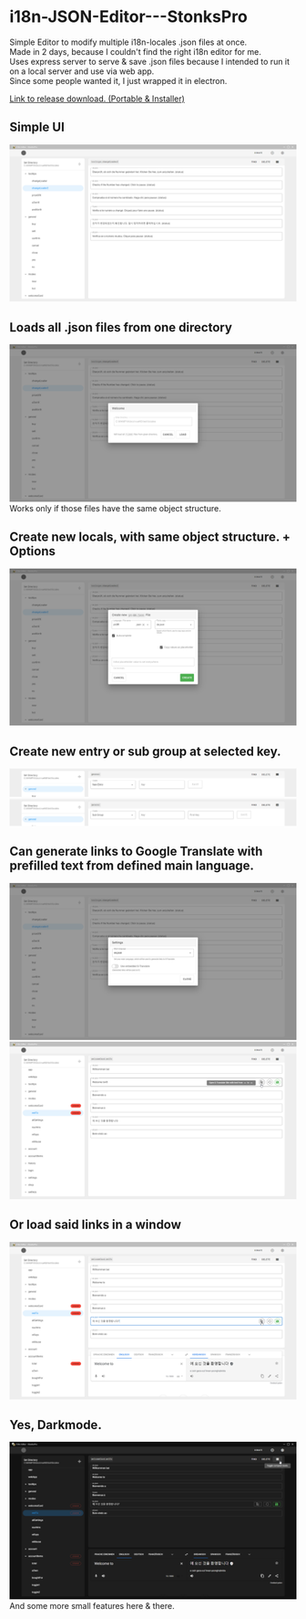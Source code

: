 # i18n-JSON-Editor---StonksPro
Simple Editor to modify multiple i18n-locales .json files at once.  
Made in 2 days, because I couldn't find the right i18n editor for me.  
Uses express server to serve & save .json files because I intended to run it on a local server and use via web app.  
Since some people wanted it, I just wrapped it in electron.  

[Link to release download. (Portable & Installer)](https://github.com/ArthurMJ96/i18n-JSON-Editor---StonksPro/releases)


## Simple UI
![Screenshot 1](/screenshots/1.png?raw=true "Simple UI")

## Loads all .json files from one directory
![Screenshot 2](/screenshots/2.png?raw=true "Loads all .json files from one directory")
Works only if those files have the same object structure.

## Create new locals, with same object structure. + Options
![Screenshot 3](/screenshots/3.png?raw=true "Create new locals, with same object structure. + Options")

## Create new entry or sub group at selected key. 
![Screenshot 9](/screenshots/9.png?raw=true "Create new entry at selected key.")
![Screenshot 10](/screenshots/10.png?raw=true "Create new sub group at selected key.")

## Can generate links to Google Translate with prefilled text from defined main language.
![Screenshot 4](/screenshots/4.png?raw=true "Can generate links to Google Translate with prefilled text from defined main language.")
![Screenshot 5](/screenshots/5.png?raw=true)

## Or load said links in a window
![Screenshot 6](/screenshots/6.png?raw=true "Or load said links in a window")

## Yes, Darkmode.
![Screenshot 7](/screenshots/7.png?raw=true "Yes, Darkmode.")
And some more small features here & there.

